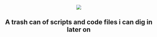 <p align="center"><img src="https://i.imgur.com/1NhNMv5.png"></p>
<h2 align="center">
A trash can of scripts and code files i can dig in later on
</h2>